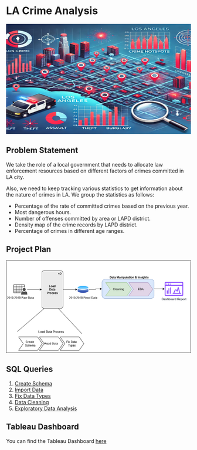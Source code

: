 # LA Crime Analysis
<div align="center">
  <img src="project info/LAPD Crime Data Analysis.webp" width="600" height="300" ></img>
</div>

## Problem Statement

We take the role of a local government that needs to allocate law enforcement resources based on different factors of crimes committed in LA city.

Also, we need to keep tracking various statistics to get information about the nature of crimes in LA. We group the statistics as follows:
- Percentage of the rate of committed crimes based on the previous year.
- Most dangerous hours.
- Number of offenses committed by area or LAPD district.
- Density map of the crime records by LAPD district.
- Percentage of crimes in different age ranges.

## Project Plan

<img src="project info/LAPD Data Analysis Project.png"></img>

## SQL Queries
1. [Create Schema](src/import_data.sql)
2. [Import Data](src/import_data.sql)
3. [Fix Data Types](src/fix_data_type.sql)
4. [Data Cleaning](src/data_cleaning.sql)
5. [Exploratory Data Analysis](src/eda.sql)

## Tableau Dashboard

You can find the Tableau Dashboard [here](https://public.tableau.com/views/TrackingBoardofCrimeRecords2010-2019/TrackingBoardofCrimeRecords?:language=en-US&:sid=&:redirect=auth&:display_count=n&:origin=viz_share_link)



